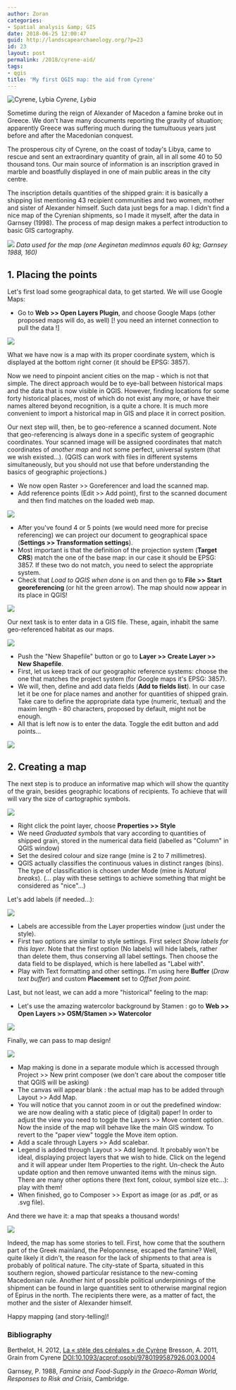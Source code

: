 ```yaml
---
author: Zoran
categories:
- Spatial analysis &amp; GIS
date: 2018-06-25 12:00:47
guid: http://landscapearchaeology.org/?p=23
id: 23
layout: post
permalink: /2018/cyrene-aid/
tags:
- qgis
title: 'My first QGIS map: the aid from Cyrene'
---
```


![Cyrene, Lybia](http://landscapearchaeology.org/wp/wp-content/uploads/2018/06/Cyrene.png)
*Cyrene, Lybia*



Sometime during the reign of Alexander of Macedon a famine broke out in Greece. We don't have many documents reporting the gravity of situation; apparently Greece was suffering much during the tumultuous years just before and after the Macedonian conquest.


The prosperous city of Cyrene, on the coast of today's Libya, came to rescue and sent an extraordinary quantity of  grain, all in all some 40 to 50 thousand tons. Our main source of information is an inscription graved in marble and boastfully displayed in one of main public areas in the city centre.


The inscription details quantities of the shipped grain: it is basically a shipping list mentioning 43 recipient communities and two women, mother and sister of Alexander himself. Such data just begs for a map. I didn't find a nice map of the Cyrenian shipments, so I made it myself, after the data in  Garnsey (1998). The process of map design makes a perfect introduction to basic GIS cartography.


![](http://landscapearchaeology.org/wp/wp-content/uploads/2018/06/Garnsey.jpg) 
*Data used for the map (one Aeginetan medimnos equals 60 kg; Garnsey 1988, 160)*

## 1. Placing the points

Let's first load some geographical data, to get started. We will use Google Maps:

- Go to **Web >> Open Layers Plugin**, and choose Google Maps (other proposed maps will do, as well) [! you need an internet connection to pull the data !]

![](http://landscapearchaeology.org/wp/wp-content/uploads/2018/06/EPSG.png)

What we have now is a map with its proper coordinate system, which is displayed at the bottom right corner (it should be EPSG: 3857).

Now we need to pinpoint ancient cities on the map - which is not that simple. The direct approach would be to eye-ball between historical maps and the data that is now visible in QGIS. However, finding locations for some forty historical places, most of which do not exist any more, or have their names altered beyond recognition, is a quite a chore. It is much more convenient to import a historical map in GIS and place it in correct position.

Our next step will, then, be to geo-reference a scanned document. Note that geo-referencing is always done in a specific system of geographic coordinates. Your scanned image will be assigned coordinates that match coordinates of *another map* and not some perfect, universal system (that we wish existed...). (QGIS can work with files in different systems simultaneously, but you should not use that before understanding the basics of geographic projections.)

- We now open Raster >> Goreferencer and load the scanned map.
- Add reference points (Edit >> Add point), first to the scanned document and then find matches on the loaded web map.
 
![](http://landscapearchaeology.org/wp/wp-content/uploads/2018/06/Georeferencer-settings.png)

- After you've found 4 or 5 points (we would need more for precise referencing) we can project our document to geographical space (**Settings >> Transformation settings**).
- Most important is that the definition of the projection system (**Target CRS**) match the one of the base map: in our case it should be EPSG: 3857. If these two do not match, you need to select the appropriate system. 
- Check that *Load to QGIS when done* is on and then go to **File >> Start georeferencing** (or hit the green arrow). The map should now appear in its place in QGIS! 

![](http://landscapearchaeology.org/wp/wp-content/uploads/2018/06/Georeferencer.png)

Our next task is to enter data in a GIS file. These, again, inhabit the same geo-referenced habitat as our maps.

![](http://landscapearchaeology.org/wp/wp-content/uploads/2018/06/New-Shapefile.png)

-  Push the "New Shapefile" button or go to **Layer >> Create Layer >> New Shapefile**.
-  First, let us keep track of our geographic reference systems: choose the one that matches the project system (for Google maps it's EPSG: 3857).
- We will, then, define and add data fields (**Add to fields list**). In our case let it be one for place names and another for quantities of shipped grain. Take care to define the appropriate data type (numeric, textual) and the maxim length - 80 characters, proposed by default, might not be enough.
- All that is left now is to enter the data. Toggle the edit button and add points...

![](http://landscapearchaeology.org/wp/wp-content/uploads/2018/06/Editing.png)

## 2. Creating a map

The next step is to produce an informative map which will show the quantity of the grain, besides geographic locations of recipients. To achieve that will will vary the size of cartographic symbols.

![](http://landscapearchaeology.org/wp/wp-content/uploads/2018/06/Style.png)

 - Right click the point layer, choose **Properties >> Style**
 - We need *Graduated symbols* that vary according to quantities of shipped grain, stored in the numerical data field (labelled as "Column" in QGIS window)
- Set the desired colour and size range (mine is 2 to 7 millimetres).
- QGIS actually classifies the continuous values in distinct ranges (bins). The type of classification is chosen under Mode (mine is *Natural breaks*).
(... play with these settings to achieve something that might be considered as "nice"...)

Let's add labels (if needed...):

![](http://landscapearchaeology.org/wp/wp-content/uploads/2018/06/Labels.png)

- Labels are accessible from the Layer properties window (just under the style).
- First two options are similar to style settings. First select *Show labels for this layer*. Note that the first option (No labels) will hide labels, rather than delete them, thus conserving all label settings. Then choose the data field to be displayed, which is here labelled as "Label with".
- Play with Text formatting and other settings. I'm using here **Buffer** (*Draw text buffer*) and custom **Placement** set to *Offset from point*. 

Last, but not least, we can add a more "historical" feeling to the map:

- Let's use the amazing watercolor background by Stamen : go to **Web >> Open Layers >> OSM/Stamen >> Watercolor**

![](http://landscapearchaeology.org/wp/wp-content/uploads/2018/06/Screen-QGIS-capture.png) 

Finally, we can pass to map design!

![](http://landscapearchaeology.org/wp/wp-content/uploads/2018/06/Composer.png)

- Map making is done in a separate module which is accessed through Project >> New print composer (we don't care about the composer title that QGIS will be asking) 
- The canvas will appear blank : the actual map has to be added through Layout >> Add Map.
- You will notice that you cannot zoom in or out the predefined window: we are now dealing with a static piece of (digital) paper! In order to adjust the view you need to toggle the Layers >> Move content option. Now the inside of the map will behave like the main GIS window. To revert to the "paper view" toggle the Move item option.
- Add a scale through Layers >> Add scalebar.
- Legend is added through Layout >> Add legend. It probably won't be ideal, displaying project layers that we wish to hide. Click on the legend and it will appear under Item Properties to the right. Un-check the Auto update option and then remove unwanted items with the minus sign. There are many other options there (text font, colour, symbol size etc...): play with them!
- When finished, go to Composer >> Export as image (or as .pdf, or as .svg file).

And there we have it: a map that speaks a thousand words! 

![](http://landscapearchaeology.org/wp/wp-content/uploads/2018/06/map.png)

Indeed, the map has some stories to tell. First, how come that the southern part of the Greek mainland, the Peloponnese, escaped the famine? Well, quite likely it didn't, the reason for the lack of shipments to that area is probably of political nature. The city-state of Sparta, situated in this southern region, showed particular resistance to the new-coming Macedonian rule. Another hint of possible political underpinnings of the shipment can be found in large quantities sent to otherwise marginal region of Epirus in the north. The recipients there were, as a matter of fact, the mother and the sister of Alexander himself.

Happy mapping (and story-telling)!

### Bibliography

Berthelot, H. 2012, [La « stèle des céréales » de Cyrène](http://lettres.sorbonne-universite.fr/IMG/pdf/BerthelotBAT.pdf)
Bresson, A. 2011, Grain from Cyrene [DOI:10.1093/acprof:osobl/9780199587926.003.0004](http://www.oxfordscholarship.com/view/10.1093/acprof:osobl/9780199587926.001.0001/acprof-9780199587926-chapter-4)

Garnsey, P. 1988, *Famine and Food-Supply in the Graeco-Roman World, Responses to Risk and Crisis*, Cambridge.